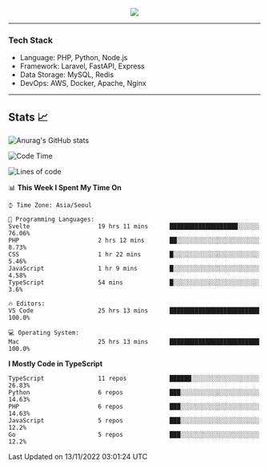 <p align="center">
  <a href="https://github.com/jin-wk">
    <img src="https://hits.seeyoufarm.com/api/count/incr/badge.svg?url=https%3A%2F%2Fgithub.com%2Fjin-wk&count_bg=%23C83D75&title_bg=%23555555&icon=&icon_color=%23E7E7E7&title=Hits&edge_flat=false"/>
  </a>
</p>

---

### Tech Stack
  - Language: PHP, Python, Node.js
  - Framework: Laravel, FastAPI, Express
  - Data Storage: MySQL, Redis
  - DevOps: AWS, Docker, Apache, Nginx

---

## Stats 📈
  
![Anurag's GitHub stats](https://github-readme-stats.vercel.app/api?username=jin-wk&show_icons=true&count_private=true&theme=dracula)


<!--START_SECTION:waka-->
![Code Time](http://img.shields.io/badge/Code%20Time-203%20hrs%2053%20mins-blue)

![Lines of code](https://img.shields.io/badge/From%20Hello%20World%20I%27ve%20Written-247%20Thousand%20lines%20of%20code-blue)

📊 **This Week I Spent My Time On** 

```text
⌚︎ Time Zone: Asia/Seoul

💬 Programming Languages: 
Svelte                   19 hrs 11 mins      ███████████████████░░░░░░   76.06% 
PHP                      2 hrs 12 mins       ██░░░░░░░░░░░░░░░░░░░░░░░   8.73% 
CSS                      1 hr 22 mins        █░░░░░░░░░░░░░░░░░░░░░░░░   5.46% 
JavaScript               1 hr 9 mins         █░░░░░░░░░░░░░░░░░░░░░░░░   4.58% 
TypeScript               54 mins             █░░░░░░░░░░░░░░░░░░░░░░░░   3.6%

🔥 Editors: 
VS Code                  25 hrs 13 mins      █████████████████████████   100.0%

💻 Operating System: 
Mac                      25 hrs 13 mins      █████████████████████████   100.0%

```

**I Mostly Code in TypeScript** 

```text
TypeScript               11 repos            ██████░░░░░░░░░░░░░░░░░░░   26.83% 
Python                   6 repos             ███░░░░░░░░░░░░░░░░░░░░░░   14.63% 
PHP                      6 repos             ███░░░░░░░░░░░░░░░░░░░░░░   14.63% 
JavaScript               5 repos             ███░░░░░░░░░░░░░░░░░░░░░░   12.2% 
Go                       5 repos             ███░░░░░░░░░░░░░░░░░░░░░░   12.2%

```



 Last Updated on 13/11/2022 03:01:24 UTC
<!--END_SECTION:waka-->
